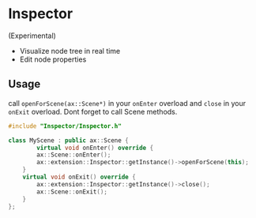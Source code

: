 # Inspector

(Experimental)

- Visualize node tree in real time
- Edit node properties

## Usage

call `openForScene(ax::Scene*)` in your `onEnter` overload and `close` in your `onExit` overload. Dont forget to call Scene methods.
```cpp
#include "Inspector/Inspector.h"

class MyScene : public ax::Scene {
        virtual void onEnter() override {
        ax::Scene::onEnter();
        ax::extension::Inspector::getInstance()->openForScene(this);
    }
    virtual void onExit() override {
        ax::extension::Inspector::getInstance()->close();
        ax::Scene::onExit();
    }
};
```